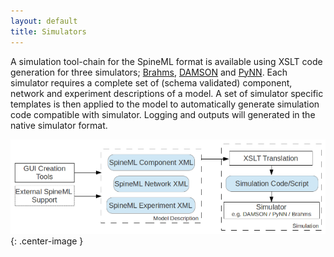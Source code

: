 ```yaml
---
layout: default
title: Simulators
---
```


A simulation tool-chain for the SpineML format is available using XSLT code generation for three simulators; [Brahms], [DAMSON] and [PyNN]. Each simulator requires a complete set of (schema validated) component, network and experiment descriptions of a model. A set of simulator specific templates is then applied to the model to automatically generate simulation code compatible with simulator. Logging and outputs will generated in the native simulator format.

![XSLT code generation tool-chain for the SpineML format|300px](/public/images/Toolchain_v1.png){: .center-image }

  [Brahms]: Brahms "wikilink"
  [DAMSON]: DAMSON "wikilink"
  [PyNN]: PyNN "wikilink"
  [XSLT code generation tool-chain for the SpineML format|300px]: toolchain_v1.png "XSLT code generation tool-chain for the SpineML format|300px"
